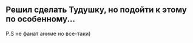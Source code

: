 ## Решил сделать Тудушку, но подойти к этому по особенному...








P.S не фанат аниме но все-таки)
